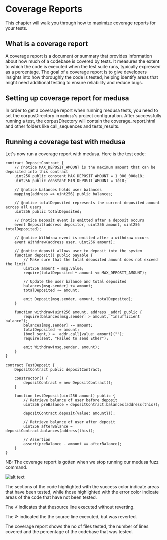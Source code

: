 # Coverage Reports

This chapter will walk you through how to maximize coverage reports for your tests.

## What is a coverage report

A coverage report is a document or summary that provides information about how much of a codebase is covered by tests. It measures the extent to which the code is executed when the test suite runs, typically expressed as a percentage. The goal of a coverage report is to give developers insights into how thoroughly the code is tested, helping identify areas that might need additional testing to ensure reliability and reduce bugs.

## Setting up coverage report for medusa

In order to get a coverage report when running medusa tests, you need to set the corpusDirectory in `medusa`'s project configuration. After successfully running a test, the corpusDirectory will contain the coverage_report.html and other folders like call_sequences and tests_results.

## Running a coverage test with medusa

Let's now run a coverage report with medusa. Here is the test code:

```solidity
contract DepositContract {
    // @notice MAX_DEPOSIT_AMOUNT is the maximum amount that can be deposited into this contract
    uint256 public constant MAX_DEPOSIT_AMOUNT = 1_000_000e18;
    uint256 public constant MIN_DEPOSIT_AMOUNT = 1e18;

    // @notice balances holds user balances
    mapping(address => uint256) public balances;

    // @notice totalDeposited represents the current deposited amount across all users
    uint256 public totalDeposited;

    // @notice Deposit event is emitted after a deposit occurs
    event Deposit(address depositor, uint256 amount, uint256 totalDeposited);

    // @notice Withdraw event is emitted after a withdraw occurs
    event Withdraw(address user, uint256 amount);

    // @notice deposit allows user to deposit into the system
    function deposit() public payable {
        // Make sure that the total deposited amount does not exceed the limit
        uint256 amount = msg.value;
        require(totalDeposited + amount <= MAX_DEPOSIT_AMOUNT);

        // Update the user balance and total deposited
        balances[msg.sender] += amount;
        totalDeposited += amount;

        emit Deposit(msg.sender, amount, totalDeposited);
    }

    function withdraw(uint256 amount, address _addr) public {
        require(balances[msg.sender] > amount, "insufficient balance");
        balances[msg.sender] -= amount;
        totalDeposited -= amount;
        (bool sent,) = _addr.call{value: amount}("");
        require(sent, "Failed to send Ether");

        emit Withdraw(msg.sender, amount);
    }
}
```

```solidity
contract TestDeposit {
    DepositContract public depositContract;

    constructor() {
        depositContract = new DepositContract();
    }

    function testDeposit(uint256 amount) public {
        // Retrieve balance of user before deposit
        uint256 preBalance = depositContract.balances(address(this));

        depositContract.deposit{value: amount}();

        // Retrieve balance of user after deposit
        uint256 afterBalance = depositContract.balances(address(this));

        // Assertion
        assert(preBalance - amount == afterBalance);
    }
}
```

NB: The coverage report is gotten when we stop running our medusa fuzz command.

![alt text](https://res.cloudinary.com/josh4324/image/upload/v1724324363/Screenshot_2024-08-22_at_11.59.10_syoulj.png "Coverage Report")

The sections of the code highlighted with the success color indicate areas that have been tested, while those highlighted with the error color indicate areas of the code that have not been tested.

The √ indicates that thesource line executed without reverting.

The ⟳ indicated the the source line executed, but was reverted.

The coverage report shows the no of files tested, the number of lines covered and the percentage of the codebase that was tested.
